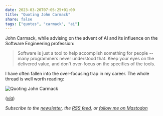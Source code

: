 ```yaml
---
date: 2023-03-20T07:05:25+01:00
title: "Quoting John Carmack"
share: false
tags: ["quotes", "carmack", "ai"]
---
```

John Carmack, while advising on the advent of AI and its influence on the Software Engineering profession:

> Software is just a tool to help accomplish something for people -- many programmers never understood that. Keep your
> eyes on the delivered value, and don't over-focus on the specifics of the tools.

I have often fallen into the over-focusing trap in my career. The whole thread is well worth reading:

![Quoting John Carmack](/images/quoting-john-carmack.jpg)

([*via*](https://twitter.com/ID_AA_Carmack/status/1637087219591659520))

*Subscribe to the [newsletter][nl], the [RSS feed][rss], or [follow me on Mastodon][m]*

 [rss]: https://nicolaiarocci.com/index.xml
 [m]: https://fosstodon.org/@nicola
 [nl]: https://nicolaiarocci.substack.com
